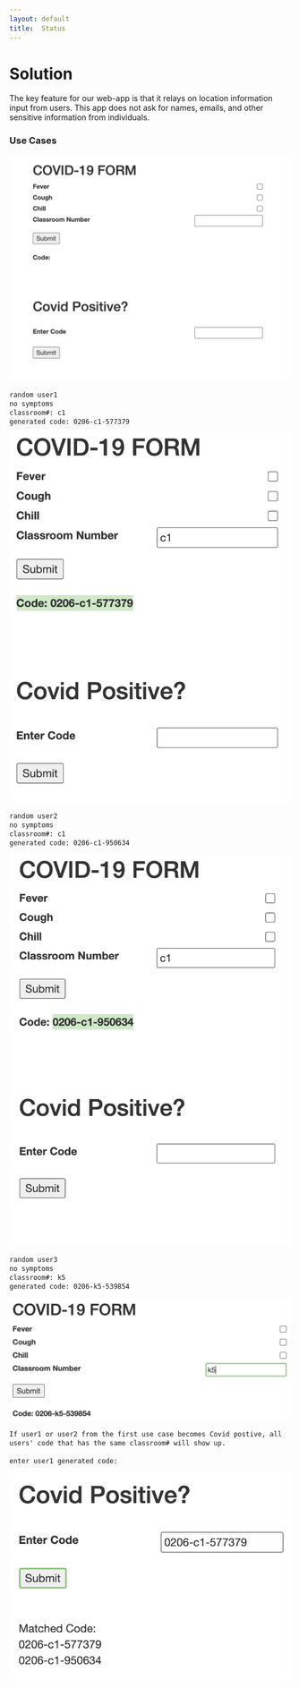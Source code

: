 ```yaml
---
layout: default
title:  Status
---
```

# Solution
The key feature for our web-app is that it relays on location information input from users. This app does not ask for names, emails, and other sensitive information from individuals.

### Use Cases

<img src="https://raw.githubusercontent.com/boring1234/dailychecker/main/docs/blank.png" width="560"/>

```
random user1
no symptoms
classroom#: c1
generated code: 0206-c1-577379
```

<img src="https://raw.githubusercontent.com/boring1234/dailychecker/main/docs/user1.png" width="560"/>

```
random user2
no symptoms
classroom#: c1
generated code: 0206-c1-950634
```

<img src="https://raw.githubusercontent.com/boring1234/dailychecker/main/docs/user2.png" width="560"/>

```
random user3
no symptoms
classroom#: k5
generated code: 0206-k5-539854
```

<img src="https://raw.githubusercontent.com/boring1234/dailychecker/main/docs/user3.png" width="560"/>

```
If user1 or user2 from the first use case becomes Covid postive, all users' code that has the same classroom# will show up.

enter user1 generated code:
```

<img src="https://raw.githubusercontent.com/boring1234/dailychecker/main/docs/user1postive.png" width="560"/>
